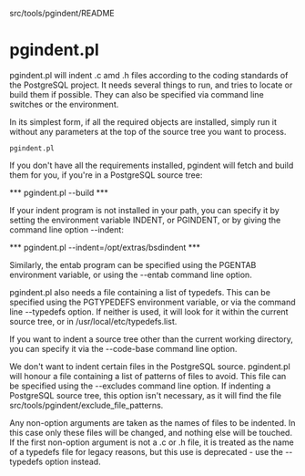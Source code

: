 src/tools/pgindent/README

# pgindent.pl #

pgindent.pl will indent .c amd .h files according to the coding standards of
the PostgreSQL project. It needs several things to run, and tries to locate
or build them if possible. They can also be specified via command line switches
or the environment.

In its simplest form, if all the required objects are installed, simply run
it without any parameters at the top of the source tree you want to process.

```
pgindent.pl 
```

If you don't have all the requirements installed, pgindent will fetch and build 
them for you, if you're in a PostgreSQL source tree:


*** pgindent.pl --build ***

If your indent program is not installed in your path, you can specify it
by setting the environment variable INDENT, or PGINDENT, or by giving the
command line option --indent:

*** pgindent.pl --indent=/opt/extras/bsdindent ***

Similarly, the entab program can be specified using the PGENTAB environment
variable, or using the --entab command line option.

pgindent.pl also needs a file containing a list of typedefs. This can be 
specified using the PGTYPEDEFS environment variable, or via the command line
--typedefs option. If neither is used, it will look for it within the
current source tree, or in /usr/local/etc/typedefs.list.

If you want to indent a source tree other than the current working directory,
you can specify it via the --code-base command line option.

We don't want to indent certain files in the PostgreSQL source. pgindent.pl
will honour a file containing a list of patterns of files to avoid. This
file can be specified using the --excludes command line option. If indenting
a PostgreSQL source tree, this option isn't necessary, as it will find the file
src/tools/pgindent/exclude_file_patterns.

Any non-option arguments are taken as the names of files to be indented. In this
case only these files will be changed, and nothing else will be touched. If the
first non-option argument is not a .c or .h file, it is treated as the name
of a typedefs file for legacy reasons, but this use is deprecated - use the 
--typedefs option instead.
